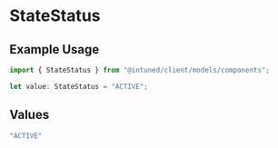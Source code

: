 # StateStatus

## Example Usage

```typescript
import { StateStatus } from "@intuned/client/models/components";

let value: StateStatus = "ACTIVE";
```

## Values

```typescript
"ACTIVE"
```